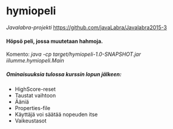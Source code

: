 # hymiopeli
*Javalabra-projekti*
https://github.com/javaLabra/Javalabra2015-3

#### Höpsö peli, jossa muutetaan hahmoja.

Komento: *java -cp target/hymiopeli-1.0-SNAPSHOT.jar iilumme.hymiopeli.Main*

#####  Ominaisuuksia tulossa kurssin lopun jälkeen:
- HighScore-reset
- Taustat vaihtoon
- Ääniä
- Properties-file
- Käyttäjä voi säätää nopeuden itse
- Vaikeustasot
